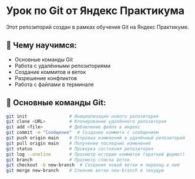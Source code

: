 # Урок по Git от Яндекс Практикума

Этот репозиторий создан в рамках обучения Git на Яндекс Практикуме.

## 📌 Чему научимся:
- Основные команды Git
- Работа с удалёнными репозиториями
- Создание коммитов и веток
- Разрешение конфликтов
- Работа с файлами в терминале

## 🔧 Основные команды Git:
```bash
git init                # Инициализация нового репозитория
git clone <URL>         # Клонирование удалённого репозитория
git add <file>          # Добавление файла в индекс
git commit -m "Сообщение"  # Создание коммита с сообщением
git push origin main    # Отправка изменений в удалённый репозиторий
git pull origin main    # Получение последних изменений
git status              # Проверка состояния репозитория
git log --oneline       # Просмотр истории коммитов (краткий формат)
git branch              # Просмотр списка веток
git checkout -b new-branch  # Создание новой ветки и переход в неё
git merge new-branch    # Слияние ветки new-branch в текущую
